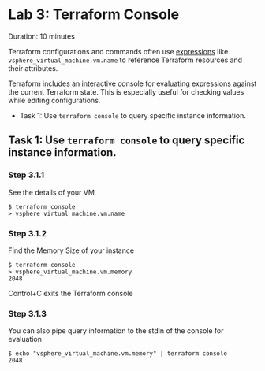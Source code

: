 # Lab 3: Terraform Console

Duration: 10 minutes

Terraform configurations and commands often use [expressions](https://www.terraform.io/docs/configuration/expressions.html) like `vsphere_virtual_machine.vm.name` to reference Terraform resources and their attributes.

Terraform includes an interactive console for evaluating expressions against the current Terraform state. This is especially useful for checking values while editing configurations.

- Task 1: Use `terraform console` to query specific instance information.

## Task 1: Use `terraform console` to query specific instance information.

### Step 3.1.1

See the details of your VM

```shell
$ terraform console
> vsphere_virtual_machine.vm.name
```
### Step 3.1.2

Find the Memory Size of your instance

```
$ terraform console
> vsphere_virtual_machine.vm.memory
2048
```

Control+C exits the Terraform console

### Step 3.1.3

You can also pipe query information to the stdin of the console for evaluation

```shell
$ echo "vsphere_virtual_machine.vm.memory" | terraform console
2048
```

